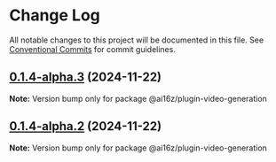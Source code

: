 # Change Log

All notable changes to this project will be documented in this file.
See [Conventional Commits](https://conventionalcommits.org) for commit guidelines.

## [0.1.4-alpha.3](https://github.com/oguzserdar/eliza/compare/v0.1.4-alpha.2...v0.1.4-alpha.3) (2024-11-22)

**Note:** Version bump only for package @ai16z/plugin-video-generation





## [0.1.4-alpha.2](https://github.com/oguzserdar/eliza/compare/v0.0.10...v0.1.4-alpha.2) (2024-11-22)

**Note:** Version bump only for package @ai16z/plugin-video-generation
